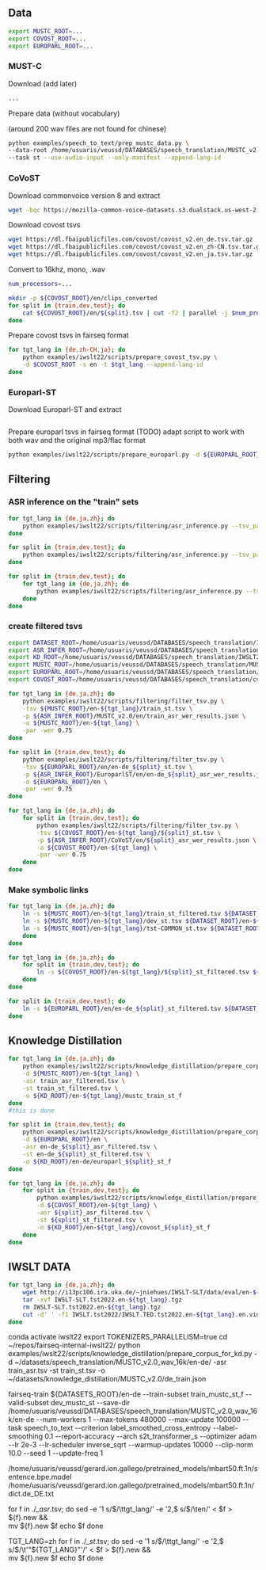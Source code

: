 ## Data

```bash
export MUSTC_ROOT=...
export COVOST_ROOT=...
export EUROPARL_ROOT=...
```

### MUST-C

Download (add later)

```bash
...
```

Prepare data (without vocabulary)

(around 200 wav files are not found for chinese)

```bash
python examples/speech_to_text/prep_mustc_data.py \
--data-root /home/usuaris/veussd/DATABASES/speech_translation/MUSTC_v2.0_wav_16k \
--task st --use-audio-input --only-manifest --append-lang-id
```

### CoVoST

Download commonvoice version 8 and extract

```bash
wget -bqc https://mozilla-common-voice-datasets.s3.dualstack.us-west-2.amazonaws.com/cv-corpus-8.0-2022-01-19/cv-corpus-8.0-2022-01-19-en.tar.gz
```

Download covost tsvs

```bash
wget https://dl.fbaipublicfiles.com/covost/covost_v2.en_de.tsv.tar.gz
wget https://dl.fbaipublicfiles.com/covost/covost_v2.en_zh-CN.tsv.tar.gz
wget https://dl.fbaipublicfiles.com/covost/covost_v2.en_ja.tsv.tar.gz
```

Convert to 16khz, mono, .wav

```bash
num_processors=...

mkdir -p ${COVOST_ROOT}/en/clips_converted
for split in {train,dev,test}; do
    cat ${COVOST_ROOT}/en/${split}.tsv | cut -f2 | parallel -j $num_processors ffmpeg -i ${COVOST_ROOT}/en/clips/{} -ac 1 -ar 16000 -hide_banner -loglevel error ${COVOST_ROOT}/en/clips_converted/{.}.wav
done
```

Prepare covost tsvs in fairseq format

```bash
for tgt_lang in {de,zh-CH,ja}; do
    python examples/iwslt22/scripts/prepare_covost_tsv.py \
    -d $COVOST_ROOT -s en -t $tgt_lang --append-lang-id
done
```

### Europarl-ST

Download Europarl-ST and extract

```bash

```

Prepare europarl tsvs in fairseq format
(TODO) adapt script to work with both wav and the original mp3/flac format

```bash
python examples/iwslt22/scripts/prepare_europarl.py -d ${EUROPARL_ROOT} --lang-pair en-de --task st --use-audio-input --only-manifest --append-lang-id
```

## Filtering

### ASR inference on the "train" sets

```bash
for tgt_lang in {de,ja,zh}; do
    python examples/iwslt22/scripts/filtering/asr_inference.py --tsv_path ~/datasets/speech_translation/MUSTC_v2.0_wav_16k/en-${tgt_lang}/train_asr.tsv -o ~/datasets/st_filtering/MUSTC_v2.0/en
done

for split in {train,dev,test}; do
    python examples/iwslt22/scripts/filtering/asr_inference.py --tsv_path /home/usuaris/veussd/ioannis.tsiamas/datasets/speech_translation/EuroparlST_wav_16k/en/en-de_dev_${split}.tsv -o ~/datasets/st_filtering/EuroparlST/en
done

for split in {train,dev,test}; do
    for tgt_lang in {de,ja,zh}; do
        python examples/iwslt22/scripts/filtering/asr_inference.py --tsv_path ~/datasets/speech_translation/cv-corpus-8.0-2022-01-19/en/CoVoST/en-${tgt_lang}/${split}_asr.tsv -o ~/datasets/st_filtering/CoVoST/en
    done
done
```

### create filtered tsvs

```bash
export DATASET_ROOT=/home/usuaris/veussd/DATABASES/speech_translation/IWSLT22/datasets
export ASR_INFER_ROOT=/home/usuaris/veussd/DATABASES/speech_translation/IWSLT22/asr_inference
export KD_ROOT=/home/usuaris/veussd/DATABASES/speech_translation/IWSLT22/knowledge_distillation
export MUSTC_ROOT=/home/usuaris/veussd/DATABASES/speech_translation/MUSTC_v2.0_wav_16k
export EUROPARL_ROOT=/home/usuaris/veussd/DATABASES/speech_translation/EuroparlST_wav_16k
export COVOST_ROOT=/home/usuaris/veussd/DATABASES/speech_translation/cv-corpus-8.0-2022-01-19/en/CoVoST
```

```bash
for tgt_lang in {de,ja,zh}; do
    python examples/iwslt22/scripts/filtering/filter_tsv.py \
    -tsv ${MUSTC_ROOT}/en-${tgt_lang}/train_st.tsv \
    -p ${ASR_INFER_ROOT}/MUSTC_v2.0/en/train_asr_wer_results.json \
    -o ${MUSTC_ROOT}/en-${tgt_lang} \
    -par -wer 0.75
done

for split in {train,dev,test}; do
    python examples/iwslt22/scripts/filtering/filter_tsv.py \
    -tsv ${EUROPARL_ROOT}/en/en-de_${split}_st.tsv \
    -p ${ASR_INFER_ROOT}/EuroparlST/en/en-de_${split}_asr_wer_results.json \
    -o ${EUROPARL_ROOT}/en \
    -par -wer 0.75
done

for tgt_lang in {de,ja,zh}; do
    for split in {train,dev,test}; do
        python examples/iwslt22/scripts/filtering/filter_tsv.py \
        -tsv ${COVOST_ROOT}/en-${tgt_lang}/${split}_st.tsv \
        -p ${ASR_INFER_ROOT}/CoVoST/en/${split}_asr_wer_results.json \
        -o ${COVOST_ROOT}/en-${tgt_lang} \
        -par -wer 0.75
    done
done
```

### Make symbolic links

```bash
for tgt_lang in {de,ja,zh}; do
    ln -s ${MUSTC_ROOT}/en-${tgt_lang}/train_st_filtered.tsv ${DATASET_ROOT}/en-${tgt_lang}/mustc_train_st_f.tsv
    ln -s ${MUSTC_ROOT}/en-${tgt_lang}/dev_st.tsv ${DATASET_ROOT}/en-${tgt_lang}/mustc_dev_st.tsv
    ln -s ${MUSTC_ROOT}/en-${tgt_lang}/tst-COMMON_st.tsv ${DATASET_ROOT}/en-${tgt_lang}/mustc_tst-COMMON_st.tsv
    done
done

for tgt_lang in {de,ja,zh}; do
    for split in {train,dev,test}; do
        ln -s ${COVOST_ROOT}/en-${tgt_lang}/${split}_st_filtered.tsv ${DATASET_ROOT}/en-${tgt_lang}/covost_${split}_st_f.tsv
    done
done

for split in {train,dev,test}; do
    ln -s ${EUROPARL_ROOT}/en/en-de_${split}_st_filtered.tsv ${DATASET_ROOT}/en-de/europarl_${split}_st_f.tsv
done
```

## Knowledge Distillation

```bash
for tgt_lang in {de,ja,zh}; do
    python examples/iwslt22/scripts/knowledge_distillation/prepare_corpus_for_kd.py \
    -d ${MUSTC_ROOT}/en-${tgt_lang} \
    -asr train_asr_filtered.tsv \
    -st train_st_filtered.tsv \
    -o ${KD_ROOT}/en-${tgt_lang}/mustc_train_st_f
done
#this is done

for split in {train,dev,test}; do
    python examples/iwslt22/scripts/knowledge_distillation/prepare_corpus_for_kd.py \
    -d ${EUROPARL_ROOT}/en \
    -asr en-de_${split}_asr_filtered.tsv \
    -st en-de_${split}_st_filtered.tsv \
    -o ${KD_ROOT}/en-de/europarl_${split}_st_f
done

for tgt_lang in {de,ja,zh}; do
    for split in {train,dev,test}; do
        python examples/iwslt22/scripts/knowledge_distillation/prepare_corpus_for_kd.py \
        -d ${COVOST_ROOT}/en-${tgt_lang} \
        -asr ${split}_asr_filtered.tsv \
        -st ${split}_st_filtered.tsv \
        -o ${KD_ROOT}/en-${tgt_lang}/covost_${split}_st_f
    done
done

```


## IWSLT DATA

```bash
for tgt_lang in {de,ja,zh}; do
    wget http://i13pc106.ira.uka.de/~jniehues/IWSLT-SLT/data/eval/en-${tgt_lang}/IWSLT-SLT.tst2022.en-${tgt_lang}.tgz
    tar -xvf IWSLT-SLT.tst2022.en-${tgt_lang}.tgz
    rm IWSLT-SLT.tst2022.en-${tgt_lang}.tgz
    cut -d' ' -f1 IWSLT.tst2022/IWSLT.TED.tst2022.en-${tgt_lang}.en.video_url > IWSLT.tst2022/FILER_ORDER.en-${tgt_lang}
done


```


conda activate iwslt22
export TOKENIZERS_PARALLELISM=true
cd ~/repos/fairseq-internal-iwslt22/ 
python examples/iwslt22/scripts/knowledge_distillation/prepare_corpus_for_kd.py -d ~/datasets/speech_translation/MUSTC_v2.0_wav_16k/en-de/ -asr train_asr.tsv -st train_st.tsv -o ~/datasets/knowledge_distillation/MUSTC_v2.0/de_train.json

fairseq-train ${DATASETS_ROOT}/en-de --train-subset train_mustc_st_f --valid-subset dev_mustc_st --save-dir /home/usuaris/veussd/DATABASES/speech_translation/MUSTC_v2.0_wav_16k/en-de --num-workers 1 --max-tokens 480000 --max-update 100000 --task speech_to_text --criterion label_smoothed_cross_entropy --label-smoothing 0.1 --report-accuracy --arch s2t_transformer_s --optimizer adam --lr 2e-3 --lr-scheduler inverse_sqrt --warmup-updates 10000 --clip-norm 10.0 --seed 1 --update-freq 1

/home/usuaris/veussd/gerard.ion.gallego/pretrained_models/mbart50.ft.1n/sentence.bpe.model
/home/usuaris/veussd/gerard.ion.gallego/pretrained_models/mbart50.ft.1n/dict.de_DE.txt

for f in ./*_asr*.tsv; do
    sed -e '1 s/$/\ttgt_lang/' -e '2,$ s/$/\ten/' < $f > ${f}.new && \
    mv ${f}.new $f
    echo $f
done

TGT_LANG=zh
for f in ./*_st*.tsv; do
    sed -e '1 s/$/\ttgt_lang/' -e '2,$ s/$/\t'"${TGT_LANG}"'/' < $f > ${f}.new && \
    mv ${f}.new $f
    echo $f
done